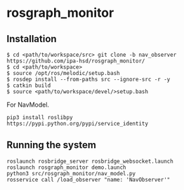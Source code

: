 # rosgraph_monitor

## Installation
```
$ cd <path/to/workspace/src> git clone -b nav_observer https://github.com/ipa-hsd/rosgraph_monitor/
$ cd <path/to/workspace>
$ source /opt/ros/melodic/setup.bash
$ rosdep install --from-paths src --ignore-src -r -y
$ catkin build 
$ source <path/to/workspace/devel/>setup.bash
```
For NavModel.
```
pip3 install roslibpy
https://pypi.python.org/pypi/service_identity
```

## Running the system  
```
roslaunch rosbridge_server rosbridge_websocket.launch
roslaunch rosgraph_monitor demo.launch
python3 src/rosgraph_monitor/nav_model.py
rosservice call /load_observer "name: 'NavObserver'"
```
